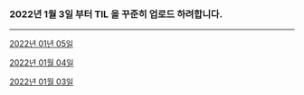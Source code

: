 ### 2022년 1월 3일 부터 TIL 을 꾸준히 업로드 하려합니다.

---

[2022년 01년 05일](https://velog.io/@ian/TIL-0105-%EC%8B%A4%ED%8C%A8-%EA%B0%80%EB%8A%A5-%EC%83%9D%EC%84%B1%EC%9E%90-%EC%86%8C%EB%A9%B8%EC%9E%90-isas-%EC%97%B0%EC%82%B0%EC%9E%90-%EB%8B%A4%ED%98%95%EC%84%B1-AnyAnyobject)

[2022년 01월 04일](https://velog.io/@ian/TIL-0104-%EC%A7%80%EC%A0%95-%EC%83%9D%EC%84%B1%EC%9E%90-%ED%8E%B8%EC%9D%98-%EC%83%9D%EC%84%B1%EC%9E%90-%ED%95%84%EC%88%98-%EC%83%9D%EC%84%B1%EC%9E%90)

[2022년 01월 03일](https://velog.io/@ian/TIL-0103-%EC%9E%AC%EC%A0%95%EC%9D%98-%EC%B4%88%EA%B8%B0%ED%99%94%EC%9D%98-%EA%B3%BC%EC%A0%95)
